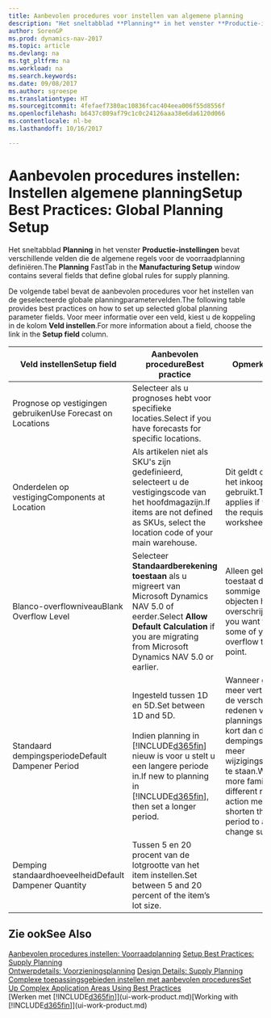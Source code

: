 ```yaml
---
title: Aanbevolen procedures voor instellen van algemene planning
description: "Het sneltabblad **Planning** in het venster **Productie-instellingen** bevat verschillende velden die de algemene regels voor de voorraadplanning definiëren."
author: SorenGP
ms.prod: dynamics-nav-2017
ms.topic: article
ms.devlang: na
ms.tgt_pltfrm: na
ms.workload: na
ms.search.keywords: 
ms.date: 09/08/2017
ms.author: sgroespe
ms.translationtype: HT
ms.sourcegitcommit: 4fefaef7380ac10836fcac404eea006f55d8556f
ms.openlocfilehash: b6437c809af79c1c0c24126aaa38e6da6120d066
ms.contentlocale: nl-be
ms.lasthandoff: 10/16/2017

---
```

# <a name="setup-best-practices-global-planning-setup"></a><span data-ttu-id="479ba-103">Aanbevolen procedures instellen: Instellen algemene planning</span><span class="sxs-lookup"><span data-stu-id="479ba-103">Setup Best Practices: Global Planning Setup</span></span>
<span data-ttu-id="479ba-104">Het sneltabblad **Planning** in het venster **Productie-instellingen** bevat verschillende velden die de algemene regels voor de voorraadplanning definiëren.</span><span class="sxs-lookup"><span data-stu-id="479ba-104">The **Planning** FastTab in the **Manufacturing Setup** window contains several fields that define global rules for supply planning.</span></span>  

 <span data-ttu-id="479ba-105">De volgende tabel bevat de aanbevolen procedures voor het instellen van de geselecteerde globale planningparametervelden.</span><span class="sxs-lookup"><span data-stu-id="479ba-105">The following table provides best practices on how to set up selected global planning parameter fields.</span></span> <span data-ttu-id="479ba-106">Voor meer informatie over een veld, kiest u de koppeling in de kolom **Veld instellen**.</span><span class="sxs-lookup"><span data-stu-id="479ba-106">For more information about a field, choose the link in the **Setup field** column.</span></span>  

|<span data-ttu-id="479ba-107">Veld instellen</span><span class="sxs-lookup"><span data-stu-id="479ba-107">Setup field</span></span>|<span data-ttu-id="479ba-108">Aanbevolen procedure</span><span class="sxs-lookup"><span data-stu-id="479ba-108">Best practice</span></span>|<span data-ttu-id="479ba-109">Opmerking</span><span class="sxs-lookup"><span data-stu-id="479ba-109">Comment</span></span>|  
|-----------------|-------------------|-------------|  
|<span data-ttu-id="479ba-110">Prognose op vestigingen gebruiken</span><span class="sxs-lookup"><span data-stu-id="479ba-110">Use Forecast on Locations</span></span>|<span data-ttu-id="479ba-111">Selecteer als u prognoses hebt voor specifieke locaties.</span><span class="sxs-lookup"><span data-stu-id="479ba-111">Select if you have forecasts for specific locations.</span></span>||  
|<span data-ttu-id="479ba-112">Onderdelen op vestiging</span><span class="sxs-lookup"><span data-stu-id="479ba-112">Components at Location</span></span>|<span data-ttu-id="479ba-113">Als artikelen niet als SKU's zijn gedefinieerd, selecteert u de vestigingscode van het hoofdmagazijn.</span><span class="sxs-lookup"><span data-stu-id="479ba-113">If items are not defined as SKUs, select the location code of your main warehouse.</span></span>|<span data-ttu-id="479ba-114">Dit geldt ook als u alleen het inkoopvoorstel gebruikt.</span><span class="sxs-lookup"><span data-stu-id="479ba-114">This also applies if you only use the requisition worksheet.</span></span>|  
|<span data-ttu-id="479ba-115">Blanco-overflowniveau</span><span class="sxs-lookup"><span data-stu-id="479ba-115">Blank Overflow Level</span></span>|<span data-ttu-id="479ba-116">Selecteer **Standaardberekening toestaan** als u migreert van Microsoft Dynamics NAV 5.0 of eerder.</span><span class="sxs-lookup"><span data-stu-id="479ba-116">Select **Allow Default Calculation** if you are migrating from Microsoft Dynamics NAV 5.0 or earlier.</span></span>|<span data-ttu-id="479ba-117">Alleen gebruiken als u toestaat dat alle of sommige van uw objecten het bestelpunt overschrijden.</span><span class="sxs-lookup"><span data-stu-id="479ba-117">Use only if you want to allow all or some of your items to overflow the reorder point.</span></span>|  
|<span data-ttu-id="479ba-118">Standaard dempingsperiode</span><span class="sxs-lookup"><span data-stu-id="479ba-118">Default Dampener Period</span></span>|<span data-ttu-id="479ba-119">Ingesteld tussen 1D en 5D.</span><span class="sxs-lookup"><span data-stu-id="479ba-119">Set between 1D and 5D.</span></span><br /><br /> <span data-ttu-id="479ba-120">Indien planning in [!INCLUDE[d365fin](includes/d365fin_md.md)] nieuw is voor u stelt u een langere periode in.</span><span class="sxs-lookup"><span data-stu-id="479ba-120">If new to planning in [!INCLUDE[d365fin](includes/d365fin_md.md)], then set a longer period.</span></span>|<span data-ttu-id="479ba-121">Wanneer gebruikers meer vertrouwd zijn met de verschillende redenen voor planningsboodschappen, kort dan de dempingsperiode in om meer wijzigingssuggesties toe te staan.</span><span class="sxs-lookup"><span data-stu-id="479ba-121">When users are more familiar with the different reasons for action messages, then shorten the dampener period to allow more change suggestions.</span></span>|  
|<span data-ttu-id="479ba-122">Demping standaardhoeveelheid</span><span class="sxs-lookup"><span data-stu-id="479ba-122">Default Dampener Quantity</span></span>|<span data-ttu-id="479ba-123">Tussen 5 en 20 procent van de lotgrootte van het item instellen.</span><span class="sxs-lookup"><span data-stu-id="479ba-123">Set between 5 and 20 percent of the item’s lot size.</span></span>||  

## <a name="see-also"></a><span data-ttu-id="479ba-124">Zie ook</span><span class="sxs-lookup"><span data-stu-id="479ba-124">See Also</span></span>  
 <span data-ttu-id="479ba-125">[Aanbevolen procedures instellen: Voorraadplanning](setup-best-practices-supply-planning.md) </span><span class="sxs-lookup"><span data-stu-id="479ba-125">[Setup Best Practices: Supply Planning](setup-best-practices-supply-planning.md) </span></span>  
 <span data-ttu-id="479ba-126">[Ontwerpdetails: Voorzieningsplanning](design-details-supply-planning.md) </span><span class="sxs-lookup"><span data-stu-id="479ba-126">[Design Details: Supply Planning](design-details-supply-planning.md) </span></span>  
 [<span data-ttu-id="479ba-127">Complexe toepassingsgebieden instellen met aanbevolen procedures</span><span class="sxs-lookup"><span data-stu-id="479ba-127">Set Up Complex Application Areas Using Best Practices</span></span>](set-up-complex-application-areas-using-best-practices.md)  
 <span data-ttu-id="479ba-128">[Werken met [!INCLUDE[d365fin](includes/d365fin_md.md)]](ui-work-product.md)</span><span class="sxs-lookup"><span data-stu-id="479ba-128">[Working with [!INCLUDE[d365fin](includes/d365fin_md.md)]](ui-work-product.md)</span></span>

